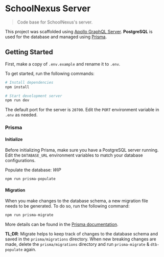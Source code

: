 # SchoolNexus Server

> Code base for SchoolNexus's server.

This project was scaffolded using [Apollo GraphQL Server](https://www.apollographql.com/docs/apollo-server). **PostgreSQL** is used for the database and managed using [Prisma](https://www.prisma.io/).

## Getting Started

First, make a copy of `.env.example` and rename it to `.env`.

To get started, run the following commands:

```bash
# Install dependencies
npm install

# Start development server
npm run dev
```

The default port for the server is `20700`. Edit the `PORT` environment variable in `.env` as needed.

### Prisma

#### Initialize

Before initializing Prisma, make sure you have a PostgreSQL server running. Edit the `DATABASE_URL` environment variables to match your database configurations.

Populate the database: _WIP_

```bash
npm run prisma-populate
```

#### Migration

When you make changes to the database schema, a new migration file needs to be generated. To do so, run the following command:

```bash
npm run prisma-migrate
```

More details can be found in the [Prisma documentation](https://www.prisma.io/docs/concepts/components/prisma-migrate).

**TL;DR**: Migrate helps to keep track of changes to the database schema and saved in the `prisma/migrations` directory. When new breaking changes are made, delete the `prisma/migrations` directory and run `prisma-migrate` & `dtb-populate` again.
